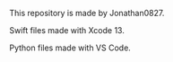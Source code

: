 This repository is made by Jonathan0827.


Swift files made with Xcode 13.


Python files made with VS Code.

